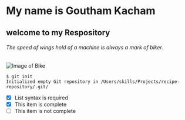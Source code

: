 # My name is Goutham Kacham
## welcome to my Respository
###### The speed of wings hold of a machine is always a mark of biker.

![Image of Bike](https://images.unsplash.com/photo-1449426468159-d96dbf08f19f?ixlib=rb-4.0.3&ixid=MnwxMjA3fDB8MHxzZWFyY2h8NXx8bW90b3JiaWtlfGVufDB8fDB8fA%3D%3D&w=1000&q=80)

```
$ git init
Initialized empty Git repository in /Users/skills/Projects/recipe-repository/.git/
```

- [x] List syntax is required
- [x] This item is complete
- [ ] This item is not complete
